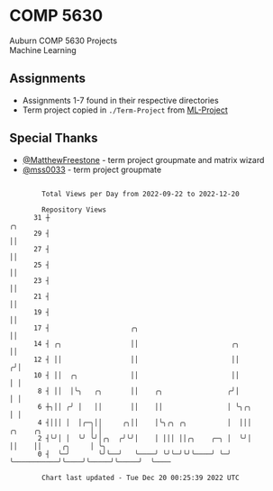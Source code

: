 # COMP 5630
Auburn COMP 5630 Projects  
Machine Learning

## Assignments
- Assignments 1-7 found in their respective directories
- Term project copied in `./Term-Project` from [ML-Project](https://github.com/wumphlett/ML-Project)

## Special Thanks
- [@MatthewFreestone](https://github.com/MatthewFreestone) - term project groupmate and matrix wizard
- [@mss0033](https://github.com/mss0033) - term project groupmate

```

        Total Views per Day from 2022-09-22 to 2022-12-20

        Repository Views
      31 ┼                                                                                  ╭╮
      29 ┤                                                                                  ││
      27 ┤                                                                                  ││
      25 ┤                                                                                  ││
      23 ┤                                                                                  ││
      21 ┤                                                                                  ││
      19 ┤                                                                                  ││
      17 ┤                    ╭╮                                                            ││
      14 ┤ ╭╮                 ││                       ╭╮                                   ││
      12 ┤ ││                 ││                       ││                                  ╭╯│
      10 ┤ ││  ╭╮             ││                       ││                                  │ │
       8 ┤ ││  │╰╮   ╭╮       ││    ╭╮                ╭╯│                                  │ │
       6 ┼╮││ ╭╯ │   ││       ││    ││                │ ╰╮╭╮                               │ │
       4 ┤│││ │  │╭─╮││     ╭╮││    │╰╮╭╮ ╭╮          │  │││           ╭╮    ╭╮            │ │
       2 ┤╰╯│ │  ╰╯ ╰╯│╭╮  ╭╯╰╯│    │ │││ ││╭╮    ╭─╮ │  ╰╯│           ││    ││     ╭╮     │ ╰╮
       0 ┤  ╰─╯       ╰╯╰──╯   ╰────╯ ╰╯╰─╯╰╯╰────╯ ╰─╯    ╰───────────╯╰────╯╰─────╯╰─────╯  ╰────

        Chart last updated - Tue Dec 20 00:25:39 2022 UTC
        
```
